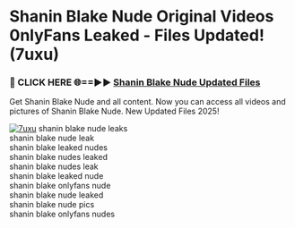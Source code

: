 # Shanin Blake Nude Original Videos 0nlyFans Leaked - Files Updated! (7uxu)

<h3>🔴 CLICK HERE 🌐==►► <a href="https://tinyurl.com/yc6ubb5a" rel="nofollow">Shanin Blake Nude Updated Files</a></h3>

Get Shanin Blake Nude and all content. Now you can access all videos and pictures of Shanin Blake Nude. New Updated Files 2025!

[![7uxu](https://i.imgur.com/7eu0CRL.gif)](https://tinyurl.com/yc6ubb5a)
shanin blake nude leaks<br>
shanin blake nude leak<br>
shanin blake leaked nudes<br>
shanin blake nudes leaked<br>
shanin blake nudes leak<br>
shanin blake leaked nude<br>
shanin blake onlyfans nude<br>
shanin blake nude leaked<br>
shanin blake nude pics<br>
shanin blake onlyfans nudes